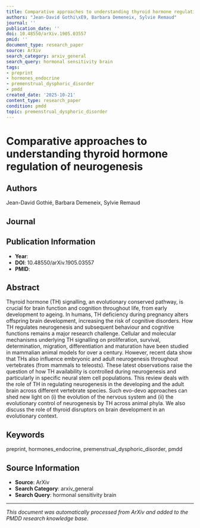 ```yaml
---
title: Comparative approaches to understanding thyroid hormone regulation of neurogenesis
authors: "Jean-David Gothi\xE9, Barbara Demeneix, Sylvie Remaud"
journal: ''
publication_date: ''
doi: 10.48550/arXiv.1905.03557
pmid: ''
document_type: research_paper
source: ArXiv
search_category: arxiv_general
search_query: hormonal sensitivity brain
tags:
- preprint
- hormones_endocrine
- premenstrual_dysphoric_disorder
- pmdd
created_date: '2025-10-21'
content_type: research_paper
condition: pmdd
topic: premenstrual_dysphoric_disorder
---
```


# Comparative approaches to understanding thyroid hormone regulation of neurogenesis

## Authors
Jean-David Gothié, Barbara Demeneix, Sylvie Remaud

## Journal


## Publication Information
- **Year**: 
- **DOI**: 10.48550/arXiv.1905.03557
- **PMID**: 

## Abstract
Thyroid hormone (TH) signalling, an evolutionary conserved pathway, is crucial for brain function and cognition throughout life, from early development to ageing. In humans, TH deficiency during pregnancy alters offspring brain development, increasing the risk of cognitive disorders. How TH regulates neurogenesis and subsequent behaviour and cognitive functions remains a major research challenge. Cellular and molecular mechanisms underlying TH signalling on proliferation, survival, determination, migration, differentiation and maturation have been studied in mammalian animal models for over a century. However, recent data show that THs also influence embryonic and adult neurogenesis throughout vertebrates (from mammals to teleosts). These latest observations raise the question of how TH availability is controlled during neurogenesis and particularly in specific neural stem cell populations. This review deals with the role of TH in regulating neurogenesis in the developing and the adult brain across different vertebrate species. Such evo-devo approaches can shed new light on (i) the evolution of the nervous system and (ii) the evolutionary control of neurogenesis by TH across animal phyla. We also discuss the role of thyroid disruptors on brain development in an evolutionary context.

## Keywords
preprint, hormones_endocrine, premenstrual_dysphoric_disorder, pmdd

## Source Information
- **Source**: ArXiv
- **Search Category**: arxiv_general
- **Search Query**: hormonal sensitivity brain

---
*This document was automatically processed from ArXiv and added to the PMDD research knowledge base.*
